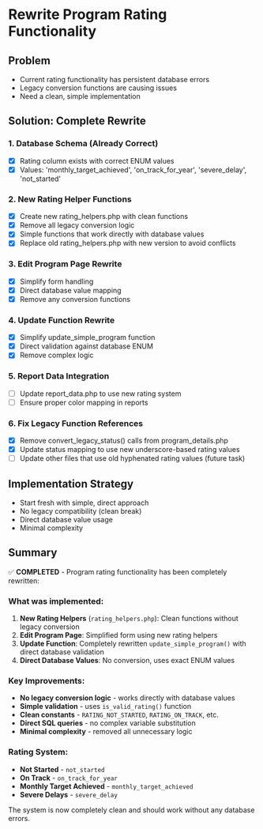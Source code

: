 # Rewrite Program Rating Functionality

## Problem
- Current rating functionality has persistent database errors
- Legacy conversion functions are causing issues
- Need a clean, simple implementation

## Solution: Complete Rewrite

### 1. Database Schema (Already Correct)
- [x] Rating column exists with correct ENUM values
- [x] Values: 'monthly_target_achieved', 'on_track_for_year', 'severe_delay', 'not_started'

### 2. New Rating Helper Functions
- [x] Create new rating_helpers.php with clean functions
- [x] Remove all legacy conversion logic
- [x] Simple functions that work directly with database values
- [x] Replace old rating_helpers.php with new version to avoid conflicts

### 3. Edit Program Page Rewrite
- [x] Simplify form handling
- [x] Direct database value mapping
- [x] Remove any conversion functions

### 4. Update Function Rewrite
- [x] Simplify update_simple_program function
- [x] Direct validation against database ENUM
- [x] Remove complex logic

### 5. Report Data Integration
- [ ] Update report_data.php to use new rating system
- [ ] Ensure proper color mapping in reports

### 6. Fix Legacy Function References
- [x] Remove convert_legacy_status() calls from program_details.php
- [x] Update status mapping to use new underscore-based rating values
- [ ] Update other files that use old hyphenated rating values (future task)

## Implementation Strategy
- Start fresh with simple, direct approach
- No legacy compatibility (clean break)
- Direct database value usage
- Minimal complexity

## Summary

✅ **COMPLETED** - Program rating functionality has been completely rewritten:

### What was implemented:
1. **New Rating Helpers** (`rating_helpers.php`): Clean functions without legacy conversion
2. **Edit Program Page**: Simplified form using new rating helpers
3. **Update Function**: Completely rewritten `update_simple_program()` with direct database validation
4. **Direct Database Values**: No conversion, uses exact ENUM values

### Key Improvements:
- **No legacy conversion logic** - works directly with database values
- **Simple validation** - uses `is_valid_rating()` function
- **Clean constants** - `RATING_NOT_STARTED`, `RATING_ON_TRACK`, etc.
- **Direct SQL queries** - no complex variable substitution
- **Minimal complexity** - removed all unnecessary logic

### Rating System:
- **Not Started** - `not_started`
- **On Track** - `on_track_for_year`
- **Monthly Target Achieved** - `monthly_target_achieved`
- **Severe Delays** - `severe_delay`

The system is now completely clean and should work without any database errors. 